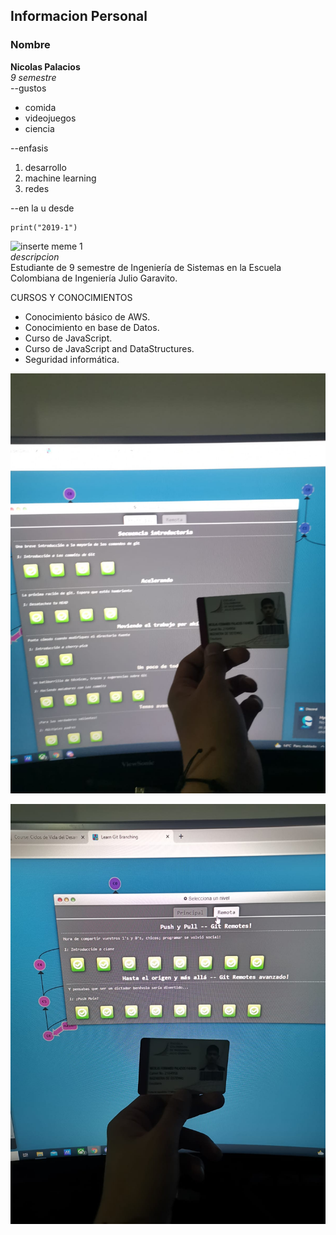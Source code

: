 ## Informacion Personal
### Nombre
**Nicolas Palacios**  
*9 semestre*  
--gustos  
- comida
- videojuegos
- ciencia  


--enfasis
1. desarrollo  
2. machine learning  
3. redes  

--en la u desde
~~~
print("2019-1")
~~~

[enlace wow]:https://www.linkedin.com/in/nicolas-palacios-5596aa21a/   

![inserte meme 1](/c/loki/la/meme.jpg)  
*descripcion*  
Estudiante de 9 semestre de Ingeniería de Sistemas en la Escuela   Colombiana de Ingeniería Julio Garavito.  

CURSOS Y CONOCIMIENTOS  

- Conocimiento básico de AWS.  
- Conocimiento en base de Datos.  
- Curso de JavaScript.  
- Curso de JavaScript and DataStructures.  
- Seguridad informática.  

![principal](principal.jpeg)   
   
![remota](remota.jpeg)    




